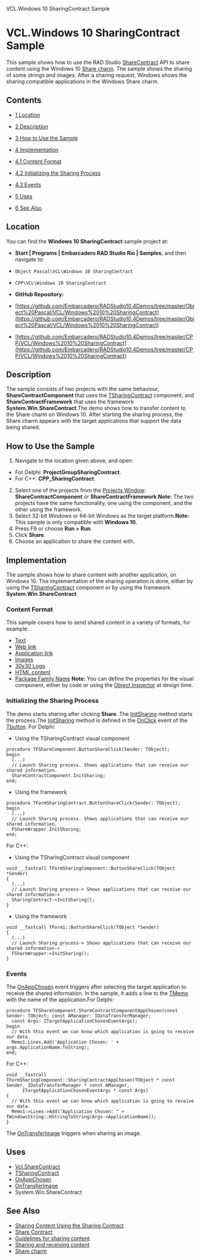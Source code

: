 VCL.Windows 10 SharingContract Sample[]()
# VCL.Windows 10 SharingContract Sample 


This sample shows how to use the RAD Studio [ShareContract](http://docwiki.embarcadero.com/Libraries/en/Vcl.ShareContract) API to share content using the Windows 10 [Share charm](http://windows.microsoft.com/en-us/windows-8/charms-tutorial). The sample shows the sharing of some strings and images. After a sharing request, Windows shows the sharing compatible applications in the Windows Share charm.

## Contents



* [1 Location](#Location)
* [2 Description](#Description)
* [3 How to Use the Sample](#How_to_Use_the_Sample)
* [4 Implementation](#Implementation)

* [4.1 Content Format](#Content_Format)
* [4.2 Initializing the Sharing Process](#Initializing_the_Sharing_Process)
* [4.3 Events](#Events)

* [5 Uses](#Uses)
* [6 See Also](#See_Also)


## Location 

You can find the **Windows 10 SharingContract** sample project at:
* **Start | Programs | Embarcadero RAD Studio Rio | Samples**, and then navigate to:

* `Object Pascal\VCL\Windows 10 SharingContract`
* `CPP\VCL\Windows 10 SharingContract`

* **GitHub Repository:**

* [https://github.com/Embarcadero/RADStudio10.4Demos/tree/master/Object%20Pascal/VCL/Windows%2010%20SharingContract](https://github.com/Embarcadero/RADStudio10.4Demos/tree/master/Object%20Pascal/VCL/Windows%2010%20SharingContract)
* [https://github.com/Embarcadero/RADStudio10.4Demos/tree/master/CPP/VCL/Windows%2010%20SharingContract](https://github.com/Embarcadero/RADStudio10.4Demos/tree/master/CPP/VCL/Windows%2010%20SharingContract)

## Description 

The sample consists of two projects with the same behaviour, **ShareContractComponent** that uses the [TSharingContract](http://docwiki.embarcadero.com/Libraries/en/Vcl.ShareContract.TSharingContract) component, and **ShareContractFramework** that uses the framework **System.Win.ShareContract**.The demo shows how to transfer content to the Share charm on Windows 10. After starting the sharing process, the Share charm appears with the target applications that support the data being shared.

## How to Use the Sample 


1.  Navigate to the location given above, and open:

* For Delphi: **ProjectGroupSharingContract**.
* For C++: **CPP_SharingContract**.

2.  Select one of the projects from the [Projects Window](http://docwiki.embarcadero.com/RADStudio/en/Projects_Window): **ShareContractComponent** or **ShareContractFramework**.**Note:** The two projects have the same functionality, one using the component, and the other using the framework.
3.  Select 32-bit Windows or 64-bit Windows as the target platform.**Note:** This sample is only compatible with **Windows 10**.
4.  Press F9 or choose **Run > Run**.
5.  Click **Share**.
6.  Choose an application to share the content with.

## Implementation 

The sample shows how to share content with another application, on Windows 10. The implementation of the sharing operation is done, either by using the [TSharingContract](http://docwiki.embarcadero.com/Libraries/en/Vcl.ShareContract.TSharingContract) component or by using the framework **System.Win.ShareContract**.
### Content Format 

This sample covers how to send shared content in a variety of formats, for example:
* [Text](http://docwiki.embarcadero.com/Libraries/en/Vcl.ShareContract.TCustomSharingContract.DataText)
* [Web link](http://docwiki.embarcadero.com/Libraries/en/Vcl.ShareContract.TCustomSharingContract.ContentSourceWebLink)
* [Application link](http://docwiki.embarcadero.com/Libraries/en/Vcl.ShareContract.TCustomSharingContract.ContentSourceApplicationLink)
* [Images](http://docwiki.embarcadero.com/Libraries/en/Vcl.ShareContract.TCustomSharingContract.ImageFile)
* [30x30 Logo](http://docwiki.embarcadero.com/Libraries/en/Vcl.ShareContract.TCustomSharingContract.LogoFile)
* [HTML content](http://docwiki.embarcadero.com/Libraries/en/Vcl.ShareContract.TCustomSharingContract.HTML)
* [Package Family Name](http://docwiki.embarcadero.com/Libraries/en/Vcl.ShareContract.TCustomSharingContract.PackageName)
**Note:** You can define the properties for the visual component, either by code or using the [Object Inspector](http://docwiki.embarcadero.com/RADStudio/en/Object_Inspector) at design time.
### Initializing the Sharing Process 

The demo starts sharing after clicking **Share**. The [InitSharing](http://docwiki.embarcadero.com/Libraries/en/Vcl.ShareContract.TCustomSharingContract.InitSharing) method starts the process.The [InitSharing](http://docwiki.embarcadero.com/Libraries/en/Vcl.ShareContract.TCustomSharingContract.InitSharing) method is defined in the [OnClick](http://docwiki.embarcadero.com/Libraries/en/Vcl.Controls.TControl.OnClick) event of the [Tbutton](http://docwiki.embarcadero.com/Libraries/en/Vcl.StdCtrls.TButton).
For Delphi:
*  Using the TSharingContract visual component

```
procedure TFShareComponent.ButtonShareClick(Sender: TObject);
begin
  (...)
  // Launch Sharing process. Shows applications that can receive our shared information.
  ShareContractComponent.InitSharing;
end;

```



*  Using the framework

```
procedure TFormSharingContract.ButtonShareClick(Sender: TObject);
begin
  (...)
  // Launch Sharing process. Shows applications that can receive our shared information.
  FShareWrapper.InitSharing;
end;

```



For C++:
*  Using the TSharingContract visual component

```
void __fastcall TFormSharingComponent::ButtonShareClick(TObject *Sender)
{
  (...)
  // Launch Sharing process-> Shows applications that can receive our shared information->
  SharingContract->InitSharing();
}

```



*  Using the framework

```
void __fastcall TForm1::ButtonShareClick(TObject *Sender)
{
  (...)
  // Launch Sharing process-> Shows applications that can receive our shared information->
  FShareWrapper->InitSharing();
}

```




### Events 

The [OnAppChosen](http://docwiki.embarcadero.com/Libraries/en/Vcl.ShareContract.TCustomSharingContract.OnAppChosen) event triggers after selecting the target application to receive the shared information. In the sample, it adds a line to the [TMemo](http://docwiki.embarcadero.com/Libraries/en/Vcl.StdCtrls.TMemo) with the name of the application.For Delphi:
```
procedure TFShareComponent.ShareContractComponentAppChosen(const Sender: TObject; const AManager: IDataTransferManager;
  const Args: ITargetApplicationChosenEventArgs);
begin
  // With this event we can know which application is going to receive our data.
  Memo1.Lines.Add('Application Chosen: ' + args.ApplicationName.ToString);
end;

```



For C++:
```
void __fastcall TFormSharingComponent::SharingContractAppChosen(TObject * const Sender, IDataTransferManager * const AManager,
      ITargetApplicationChosenEventArgs * const Args)
{
  // With this event we can know which application is going to receive our data.
  Memo1->Lines->Add("Application Chosen: " + TWindowsString::HStringToString(Args->ApplicationName));
}

```



The [OnTransferImage](http://docwiki.embarcadero.com/Libraries/en/Vcl.ShareContract.TCustomSharingContract.OnTransferImage) triggers when sharing an image.
## Uses 


* [Vcl.ShareContract](http://docwiki.embarcadero.com/Libraries/en/Vcl.ShareContract)
* [TSharingContract](http://docwiki.embarcadero.com/Libraries/en/Vcl.ShareContract.TSharingContract)
* [OnAppChosen](http://docwiki.embarcadero.com/Libraries/en/Vcl.ShareContract.TCustomSharingContract.OnAppChosen)
* [OnTransferImage](http://docwiki.embarcadero.com/Libraries/en/Vcl.ShareContract.TCustomSharingContract.OnTransferImage)
*  System.Win.ShareContract

## See Also 


* [Sharing Content Using the Sharing Contract](http://docwiki.embarcadero.com/RADStudio/en/Sharing_Content_Using_the_Sharing_Contract)
* [Share Contract](https://msdn.microsoft.com/nl-nl/library/hh464906.aspx#share_contract)
* [Guidelines for sharing content](https://msdn.microsoft.com/en-us/library/windows/apps/xaml/hh465251.aspx)
* [Sharing and receiving content](https://msdn.microsoft.com/nl-nl/library/hh758314.aspx)
* [Share charm](http://windows.microsoft.com/en-us/windows-8/charms-tutorial)





